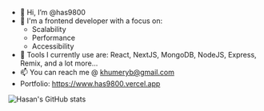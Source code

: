- 👋 Hi, I’m @has9800
- 🔨 I'm a frontend developer with a focus on:
  - Scalability
  - Performance
  - Accessibility
- 🧰 Tools I currently use are: React, NextJS, MongoDB, NodeJS, Express, Remix, and a lot more...
- 📫 You can reach me @ khumeryb@gmail.com
- Portfolio: https://www.has9800.vercel.app

![Hasan's GitHub stats](https://github-readme-stats.vercel.app/api?username=has9800&hide=contribs,stars&theme=codeSTACKr&show_icons=true)

